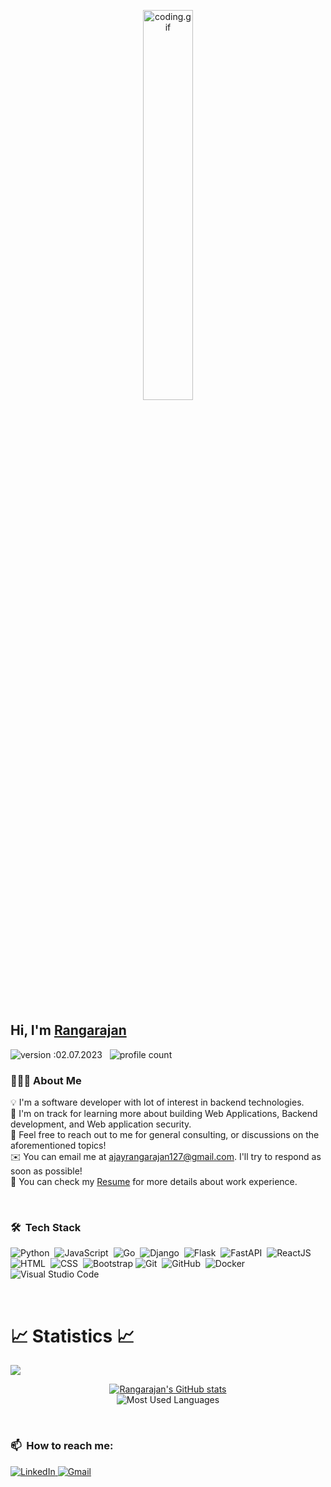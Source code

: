<p align="center"><img src="https://i.imgur.com/cSTuEfQ.gif" width="40%" alt="coding.gif"></p>

<br>

## Hi, I'm [Rangarajan](https://github.com/AjayRangarajan "Rangarajan's profile")

![version :02.07.2023](https://img.shields.io/badge/version-02.07.2023-informational) &nbsp;
![profile count](https://komarev.com/ghpvc/?username=AjayRangarajan&color=red)&nbsp;

### 👨🏻‍💻&nbsp;About Me

💡 I'm a software developer with lot of interest in backend technologies. \
🌱 I'm on track for learning more about building Web Applications, Backend development, and Web application security. \
💬 Feel free to reach out to me for general consulting, or discussions on the aforementioned topics! \
✉️ You can email me at ajayrangarajan127@gmail.com. I'll try to respond as soon as possible! \
📄 You can check my [Resume](https://drive.google.com/drive/folders/1l1mDCCkmWPUF9R_qEEgRULvb3U_cKDuy?usp=sharing) for more details about work experience.

</br>

### 🛠 &nbsp;Tech Stack

![Python](https://img.shields.io/badge/-Python-05122A?style=flat&logo=python)&nbsp;
![JavaScript](https://img.shields.io/badge/-JavaScript-05122A?style=flat&logo=javascript)&nbsp;
![Go](https://img.shields.io/badge/-Go-05122A?style=flat&logo=Go&logoColor=A8B9CC)&nbsp;
![Django](https://img.shields.io/badge/-Django-05122A?style=flat&logo=django)&nbsp;
![Flask](https://img.shields.io/badge/-Flask-05122A?style=flat&logo=flask)&nbsp;
![FastAPI](https://img.shields.io/badge/-FastAPI-05122A?style=flat&logo=fastapi)&nbsp;
![ReactJS](https://img.shields.io/badge/-ReactJS-05122A?style=flat&logo=react)&nbsp;
![HTML](https://img.shields.io/badge/-HTML-05122A?style=flat&logo=HTML5)&nbsp;
![CSS](https://img.shields.io/badge/-CSS-05122A?style=flat&logo=CSS3&logoColor=1572B6)&nbsp;
![Bootstrap](https://img.shields.io/badge/-Bootstrap-05122A?style=flat&logo=bootstrap&logoColor=563D7C)
![Git](https://img.shields.io/badge/-Git-05122A?style=flat&logo=git)&nbsp;
![GitHub](https://img.shields.io/badge/-GitHub-05122A?style=flat&logo=github)&nbsp;
![Docker](https://img.shields.io/badge/-Docker-05122A?style=flat&logo=docker)&nbsp;
![Visual Studio Code](https://img.shields.io/badge/-Visual%20Studio%20Code-05122A?style=flat&logo=visual-studio-code&logoColor=007ACC)&nbsp;

</br>

# 📈 Statistics 📈

![](https://komarev.com/ghpvc/?username=ajayrangarajan&color=447ff7&label=Visitor+count)

<p align="center">
  <a href="https://github.com/AjayRangarajan">
    <img src="https://github-readme-stats.vercel.app/api?username=AjayRangarajan&show_icons=true&theme=github_dark&hide_border=true" alt="Rangarajan's GitHub stats" />
  </a>
  <br/>
  <img src="https://github-readme-stats.vercel.app/api/top-langs/?username=AjayRangarajan&theme=vue-dark&show_icons=true&hide_border=true&layout=compact" alt="Most Used Languages" />
</p>

</br>

### 📫 &nbsp;How to reach me:
<a href="https://www.linkedin.com/in/rangarajan-n-172948189/">
  <img alt="LinkedIn" src="https://img.shields.io/badge/linkedin%20-%230077B5.svg?&style=flat&logo=linkedin&logoColor=white"/>
</a>
<a href="mailto:ajayrangarajan127@gmail.com"> 
  <img alt="Gmail" src="https://img.shields.io/badge/Gmail-D14836?style=flat&logo=gmail&logoColor=white" />
</a> 
